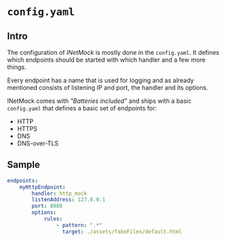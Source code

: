 
# `config.yaml`

## Intro

The configuration of _INetMock_ is mostly done in the `config.yaml`.
It defines which endpoints should be started with which handler and a few more things.

Every endpoint has a name that is used for logging and as already mentioned consists of listening IP and port, the handler and its options.

INetMock comes with _"Batteries included"_ and ships with a basic `config.yaml` that defines a basic set of endpoints for:

* HTTP
* HTTPS
* DNS
* DNS-over-TLS

## Sample

```yml
endpoints:
    myHttpEndpoint:
        handler: http_mock
        listenAddress: 127.0.0.1
        port: 8080
        options:
            rules:
                - pattern: ".*"
                  target: ./assets/fakeFiles/default.html
```